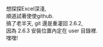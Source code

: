 想探探Excel深淺,<br /> 
順道試著使使github.<br />
搞了老半天, git 還是重灌回 2.6.2,<br />
因為 2.6.3 安裝位置內定在 user 目錄裡.<br />
嘿嘿!

